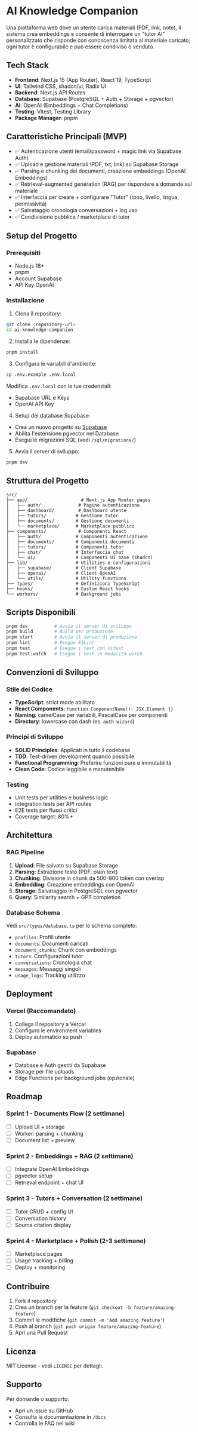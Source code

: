 # AI Knowledge Companion

Una piattaforma web dove un utente carica materiali (PDF, link, note), il sistema crea embeddings e consente di interrogare un "tutor AI" personalizzato che risponde con conoscenza limitata al materiale caricato; ogni tutor è configurabile e può essere condiviso o venduto.

## Tech Stack

- **Frontend**: Next.js 15 (App Router), React 19, TypeScript
- **UI**: Tailwind CSS, shadcn/ui, Radix UI
- **Backend**: Next.js API Routes
- **Database**: Supabase (PostgreSQL + Auth + Storage + pgvector)
- **AI**: OpenAI (Embeddings + Chat Completions)
- **Testing**: Vitest, Testing Library
- **Package Manager**: pnpm

## Caratteristiche Principali (MVP)

- ✅ Autenticazione utenti (email/password + magic link via Supabase Auth)
- ✅ Upload e gestione materiali (PDF, txt, link) su Supabase Storage
- ✅ Parsing e chunking dei documenti, creazione embeddings (OpenAI Embeddings)
- ✅ Retrieval-augmented generation (RAG) per rispondere a domande sul materiale
- ✅ Interfaccia per creare + configurare "Tutor" (tono, livello, lingua, permissività)
- ✅ Salvataggio cronologia conversazioni + log uso
- ✅ Condivisione pubblica / marketplace di tutor

## Setup del Progetto

### Prerequisiti

- Node.js 18+ 
- pnpm
- Account Supabase
- API Key OpenAI

### Installazione

1. Clona il repository:
```bash
git clone <repository-url>
cd ai-knowledge-companion
```

2. Installa le dipendenze:
```bash
pnpm install
```

3. Configura le variabili d'ambiente:
```bash
cp .env.example .env.local
```

Modifica `.env.local` con le tue credenziali:
- Supabase URL e Keys
- OpenAI API Key

4. Setup del database Supabase:
- Crea un nuovo progetto su [Supabase](https://supabase.com)
- Abilita l'estensione pgvector nel Database
- Esegui le migrazioni SQL (vedi `/sql/migrations/`)

5. Avvia il server di sviluppo:
```bash
pnpm dev
```

## Struttura del Progetto

```
src/
├── app/                    # Next.js App Router pages
│   ├── auth/              # Pagine autenticazione
│   ├── dashboard/         # Dashboard utente
│   ├── tutors/           # Gestione tutor
│   ├── documents/        # Gestione documenti
│   └── marketplace/      # Marketplace pubblico
├── components/            # Componenti React
│   ├── auth/             # Componenti autenticazione
│   ├── documents/        # Componenti documenti
│   ├── tutors/           # Componenti tutor
│   ├── chat/             # Interfaccia chat
│   └── ui/               # Componenti UI base (shadcn)
├── lib/                  # Utilities e configurazioni
│   ├── supabase/         # Client Supabase
│   ├── openai/           # Client OpenAI
│   └── utils/            # Utility functions
├── types/                # Definizioni TypeScript
├── hooks/                # Custom React hooks
└── workers/              # Background jobs
```

## Scripts Disponibili

```bash
pnpm dev          # Avvia il server di sviluppo
pnpm build        # Build per produzione
pnpm start        # Avvia il server di produzione
pnpm lint         # Esegue ESLint
pnpm test         # Esegue i test con Vitest
pnpm test:watch   # Esegue i test in modalità watch
```

## Convenzioni di Sviluppo

### Stile del Codice

- **TypeScript**: strict mode abilitato
- **React Components**: `function ComponentName(): JSX.Element {}`
- **Naming**: camelCase per variabili, PascalCase per componenti
- **Directory**: lowercase con dash (es. `auth-wizard`)

### Principi di Sviluppo

- **SOLID Principles**: Applicati in tutto il codebase
- **TDD**: Test-driven development quando possibile
- **Functional Programming**: Preferire funzioni pure e immutabilità
- **Clean Code**: Codice leggibile e manutenibile

### Testing

- Unit tests per utilities e business logic
- Integration tests per API routes
- E2E tests per flussi critici
- Coverage target: 80%+

## Architettura

### RAG Pipeline

1. **Upload**: File salvato su Supabase Storage
2. **Parsing**: Estrazione testo (PDF, plain text)
3. **Chunking**: Divisione in chunk da 500-800 token con overlap
4. **Embedding**: Creazione embeddings con OpenAI
5. **Storage**: Salvataggio in PostgreSQL con pgvector
6. **Query**: Similarity search + GPT completion

### Database Schema

Vedi `src/types/database.ts` per lo schema completo:

- `profiles`: Profili utente
- `documents`: Documenti caricati
- `document_chunks`: Chunk con embeddings
- `tutors`: Configurazioni tutor
- `conversations`: Cronologia chat
- `messages`: Messaggi singoli
- `usage_logs`: Tracking utilizzo

## Deployment

### Vercel (Raccomandato)

1. Collega il repository a Vercel
2. Configura le environment variables
3. Deploy automatico su push

### Supabase

- Database e Auth gestiti da Supabase
- Storage per file uploads
- Edge Functions per background jobs (opzionale)

## Roadmap

### Sprint 1 - Documents Flow (2 settimane)
- [ ] Upload UI + storage
- [ ] Worker: parsing + chunking
- [ ] Document list + preview

### Sprint 2 - Embeddings + RAG (2 settimane)
- [ ] Integrate OpenAI Embeddings
- [ ] pgvector setup
- [ ] Retrieval endpoint + chat UI

### Sprint 3 - Tutors + Conversation (2 settimane)
- [ ] Tutor CRUD + config UI
- [ ] Conversation history
- [ ] Source citation display

### Sprint 4 - Marketplace + Polish (2-3 settimane)
- [ ] Marketplace pages
- [ ] Usage tracking + billing
- [ ] Deploy + monitoring

## Contribuire

1. Fork il repository
2. Crea un branch per la feature (`git checkout -b feature/amazing-feature`)
3. Commit le modifiche (`git commit -m 'Add amazing feature'`)
4. Push al branch (`git push origin feature/amazing-feature`)
5. Apri una Pull Request

## Licenza

MIT License - vedi `LICENSE` per dettagli.

## Supporto

Per domande o supporto:
- Apri un issue su GitHub
- Consulta la documentazione in `/docs`
- Controlla le FAQ nel wiki